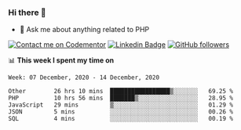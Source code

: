 ### Hi there 👋

<!--
**mustafaculban/mustafaculban** is a ✨ _special_ ✨ repository because its `README.md` (this file) appears on your GitHub profile.

Here are some ideas to get you started:

- 🌱 I’m currently learning ...
- 👯 I’m looking to collaborate on ...
- 🤔 I’m looking for help with ...
- 📫 How to reach me: ...
- 😄 Pronouns: ...
- ⚡ Fun fact: ...

-->
- 💬 Ask me about anything related to PHP

[![Contact me on Codementor](https://www.codementor.io/m-badges/karamusluk/book-session.svg)](https://www.codementor.io/@karamusluk?refer=badge)
[![Linkedin Badge](https://img.shields.io/badge/-Mustafa%20Culban-blue?style=social&logo=Linkedin&logoColor=blue&link=https://www.linkedin.com/in/mustafaculban/)](https://www.linkedin.com/in/mustafaculban/) 
[![GitHub followers](https://img.shields.io/github/followers/karamusluk?label=Follow&style=social)](https://github.com/karamusluk/?tab=follow)


📊 **This week I spent my time on**
<!--START_SECTION:waka-->
```text
Week: 07 December, 2020 - 14 December, 2020

Other        26 hrs 10 mins  █████████████████▒░░░░░░░   69.25 % 
PHP          10 hrs 56 mins  ███████▒░░░░░░░░░░░░░░░░░   28.95 % 
JavaScript   29 mins         ▒░░░░░░░░░░░░░░░░░░░░░░░░   01.29 % 
JSON         5 mins          ░░░░░░░░░░░░░░░░░░░░░░░░░   00.26 % 
SQL          4 mins          ░░░░░░░░░░░░░░░░░░░░░░░░░   00.19 % 
```
<!--END_SECTION:waka-->

